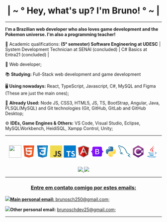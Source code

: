 <h1 align="center">| ~ ° Hey, what's up? I'm Bruno! ° ~ |</h1>

<hr>

<div>
  <p><b>I'm a Brazilian web developer who also loves game development and the Pokemon universe. I'm also a programming teacher!</b></p>
  <p>🏫 Academic qualifications: <strong>(5° semester) Software Engineering at UDESC</strong> | System Development Technician at SENAI (concluded) | C# Basics at Entra21 (concluded) |</p>
  <p>💼 Web developer;</p>
  <p>📚 <b>Studying:</b> Full-Stack web development and game development</p>
  <p>🖥️ <b>Using nowadays:</b> React, TypeScript, Javascript, C#, MySQL and Figma (These are just the main ones);</p>
  <p>🔄 <b>Already Used:</b> Node JS, CSS3, HTML5, JS, TS, BootStrap, Angular, Java, PLSQL(MySQL) and Git technologies (Git, GitHub, GitLab and GitHub Desktop;</p>
  <p>⚙️ <b>IDEs, Game Engines & Others:</b> VS Code, Visual Studio, Eclipse, MySQLWorkbench, HeidiSQL, Xampp Control, Unity;</p>
</div>

<hr>

<div style="display: inline_block" align="center"><br>
  
  <img align="center" height="40" width="40" src="https://cdn.jsdelivr.net/gh/devicons/devicon@latest/icons/unity/unity-original.svg" />       
  <img align="center" height="40" width="40" src="https://raw.githubusercontent.com/devicons/devicon/master/icons/html5/html5-original.svg">
  <img align="center" height="40" width="40" src="https://raw.githubusercontent.com/devicons/devicon/master/icons/css3/css3-original.svg">
  <img align="center" height="40" width="40" src="https://raw.githubusercontent.com/devicons/devicon/master/icons/javascript/javascript-original.svg">
  <img align="center" height="40" width="40" src="https://raw.githubusercontent.com/devicons/devicon/master/icons/typescript/typescript-original.svg">
  <img align="center" height="40" width="40" src="https://raw.githubusercontent.com/devicons/devicon/master/icons/angularjs/angularjs-original.svg">
  <img align="center" height="40" width="40" src="https://raw.githubusercontent.com/devicons/devicon/master/icons/bootstrap/bootstrap-original.svg">
  <!--<img align="center" height="40" width="40" src="https://raw.githubusercontent.com/devicons/devicon/master/icons/ionic/ionic-original.svg"> -->
  <!--<img align="center" height="40" width="40" src="https://raw.githubusercontent.com/devicons/devicon/master/icons/php/php-original.svg">-->
  <img align="center" height="40" width="40" src="https://raw.githubusercontent.com/devicons/devicon/master/icons/python/python-original.svg">
  <img align="center" height="40" width="40" src="https://raw.githubusercontent.com/devicons/devicon/master/icons/mysql/mysql-original.svg">
  <img align="center" height="40" width="40" src="https://raw.githubusercontent.com/devicons/devicon/master/icons/csharp/csharp-original.svg">
  <img align="center" height="40" width="40" src="https://raw.githubusercontent.com/devicons/devicon/master/icons/java/java-original.svg">
  <!--<img align="center" height="40" width="40" src="https://raw.githubusercontent.com/devicons/devicon/master/icons/lua/lua-original.svg">-->
</div>

##

<div align="center">
  <a href="https://github.com/brunoschmitz4">
  <img height="200em" src="https://github-readme-stats.vercel.app/api?username=BrunoSchmitz4&show_icons=true&theme=tokyonight&include_all_commits=true&count_private=true"/>
<!--No IMG abaixo é alterado também o número de linguagens que aparecem, neste caso é 10-->
  <img height="200em" src="https://github-readme-stats.vercel.app/api/top-langs/?username=BrunoSchmitz4&layout=compact&langs_count=8&theme=tokyonight"/>
</div>
<!--Some themes: midnight-purple-->
<hr>
  <h3 align="center">Entre em contato comigo por estes emails: </h3>
    <div align= "start">
      <p><img src="https://img.shields.io/badge/Gmail-D14836?style=for-the-badge&logo=gmail&logoColor=white"><b>Main personal email:</b> <a href="mailto:brunosch250@gmail.com">brunosch250@gmail.com;</a></p>
      <p><img src="https://img.shields.io/badge/Gmail-D14836?style=for-the-badge&logo=gmail&logoColor=white"><b>Other personal email:</b> <a href="mailto:brunoschdev25@gmail.com">brunoschdev25@gmail.com;</a></p>
  </div>
  
</div>

<hr>

